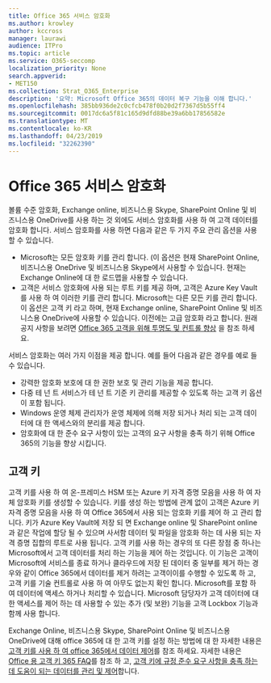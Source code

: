 ```yaml
---
title: Office 365 서비스 암호화
ms.author: krowley
author: kccross
manager: laurawi
audience: ITPro
ms.topic: article
ms.service: O365-seccomp
localization_priority: None
search.appverid:
- MET150
ms.collection: Strat_O365_Enterprise
description: '요약: Microsoft Office 365의 데이터 복구 기능을 이해 합니다.'
ms.openlocfilehash: 385bb936de2c0cfcb478f0b20d2f7367d5b55ff4
ms.sourcegitcommit: 0017dc6a5f81c165d9dfd88be39a6bb17856582e
ms.translationtype: MT
ms.contentlocale: ko-KR
ms.lasthandoff: 04/23/2019
ms.locfileid: "32262390"
---
```

# <a name="office-365-service-encryption"></a>Office 365 서비스 암호화

볼륨 수준 암호화, Exchange online, 비즈니스용 Skype, SharePoint Online 및 비즈니스용 OneDrive를 사용 하는 것 외에도 서비스 암호화를 사용 하 여 고객 데이터를 암호화 합니다. 서비스 암호화를 사용 하면 다음과 같은 두 가지 주요 관리 옵션을 사용할 수 있습니다.
- Microsoft는 모든 암호화 키를 관리 합니다. (이 옵션은 현재 SharePoint Online, 비즈니스용 OneDrive 및 비즈니스용 Skype에서 사용할 수 있습니다. 현재는 Exchange Online에 대 한 로드맵을 사용할 수 있습니다.
- 고객은 서비스 암호화에 사용 되는 루트 키를 제공 하며, 고객은 Azure Key Vault를 사용 하 여 이러한 키를 관리 합니다. Microsoft는 다른 모든 키를 관리 합니다. 이 옵션은 고객 키 라고 하며, 현재 Exchange online, SharePoint Online 및 비즈니스용 OneDrive에 사용할 수 있습니다. 이전에는 고급 암호화 라고 합니다. 원래 공지 사항을 보려면 [Office 365 고객을 위해 투명도 및 컨트롤 향상](http://blogs.office.com/2015/04/21/enhancing-transparency-and-control-for-office-365-customers/) 을 참조 하세요.

서비스 암호화는 여러 가지 이점을 제공 합니다. 예를 들어 다음과 같은 경우를 예로 들 수 있습니다.
- 강력한 암호화 보호에 대 한 권한 보호 및 관리 기능을 제공 합니다.
- 다중 테 넌 트 서비스가 테 넌 트 기준 키 관리를 제공할 수 있도록 하는 고객 키 옵션이 포함 됩니다.
- Windows 운영 체제 관리자가 운영 체제에 의해 저장 되거나 처리 되는 고객 데이터에 대 한 액세스와의 분리를 제공 합니다.
- 암호화에 대 한 준수 요구 사항이 있는 고객의 요구 사항을 충족 하기 위해 Office 365의 기능을 향상 시킵니다.

## <a name="customer-key"></a>고객 키
고객 키를 사용 하 여 온-프레미스 HSM 또는 Azure 키 자격 증명 모음을 사용 하 여 자체 암호화 키를 생성할 수 있습니다. 키를 생성 하는 방법에 관계 없이 고객은 Azure 키 자격 증명 모음을 사용 하 여 Office 365에서 사용 되는 암호화 키를 제어 하 고 관리 합니다. 키가 Azure Key Vault에 저장 되 면 Exchange online 및 SharePoint online과 같은 작업에 할당 될 수 있으며 사서함 데이터 및 파일을 암호화 하는 데 사용 되는 자격 증명 집합의 루트로 사용 됩니다.
고객 키를 사용 하는 경우의 또 다른 장점 중 하나는 Microsoft에서 고객 데이터를 처리 하는 기능을 제어 하는 것입니다. 이 기능은 고객이 Microsoft에 서비스를 종료 하거나 클라우드에 저장 된 데이터 중 일부를 제거 하는 경우와 같이 Office 365에서 데이터를 제거 하려는 고객이이를 수행할 수 있도록 하 고, 고객 키를 기술 컨트롤로 사용 하 여 아무도 없는지 확인 합니다. Microsoft를 포함 하 여 데이터에 액세스 하거나 처리할 수 있습니다. Microsoft 담당자가 고객 데이터에 대 한 액세스를 제어 하는 데 사용할 수 있는 추가 (및 보완) 기능을 고객 Lockbox 기능과 함께 사용 합니다.

Exchange Online, 비즈니스용 Skype, SharePoint Online 및 비즈니스용 OneDrive에 대해 office 365에 대 한 고객 키를 설정 하는 방법에 대 한 자세한 내용은 [고객 키를 사용 하 여 office 365에서 데이터 제어](https://support.office.com/article/Controlling-your-data-in-Office-365-using-Customer-Key-f2cd475a-e592-46cf-80a3-1bfb0fa17697)를 참조 하세요. 자세한 내용은 [Office 용 고객 키 365 FAQ](https://support.office.com/article/Customer-Key-for-Office-365-FAQ-41ae293a-bd5c-4083-acd8-e1a2b4329da6)를 참조 하 고, [고객 키에 규정 준수 요구 사항을 충족 하는 데 도움이 되는 데이터를 관리 및 제어](https://techcommunity.microsoft.com/t5/Microsoft-Ignite-Content-2017/Manage-and-control-your-data-to-help-meet-compliance-needs-with/td-p/117580)합니다.
